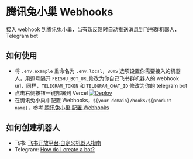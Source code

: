 # 腾讯兔小巢 Webhooks
接入 webhook 到腾讯兔小巢，当有新反馈时自动推送消息到飞书群机器人，Telegram bot

## 如何使用
- 将 `.env.example` 重命名为 `.env.local`，`BOTS` 选项设置你需要接入的机器人，用逗号隔开 `FEISHU_BOT_URL`修改为你自己飞书群机器人的 webhook url，同样，`TELEGRAM_TOKEN` 和 `TELEGRAM_CHAT_ID` 修改为你的 telegram bot
- 点击右侧按钮一键部署到 Vercel [![Deploy](https://vercel.com/button)](https://vercel.com/new/clone?repository-url=https://github.com/tyanbiao/txc-webhooks.git)
- 在腾讯兔小巢中配置 Webhooks，`${your domain}/hooks/${product name}`，参考 [腾讯兔小巢·配置 Webhooks](https://txc.qq.com/helper/webHookGuide)

## 如何创建机器人
- 飞书: [飞书开放平台·自定义机器人指南](https://open.feishu.cn/document/ukTMukTMukTM/ucTM5YjL3ETO24yNxkjN)
- Telegram: [How do I create a bot?](https://core.telegram.org/bots#3-how-do-i-create-a-bot)